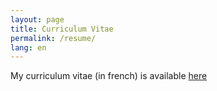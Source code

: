 ```yaml
---
layout: page
title: Curriculum Vitae
permalink: /resume/
lang: en
---
```


My curriculum vitae (in french) is available [here](/assets/FREIRE_Marco_resume_fr.pdf)